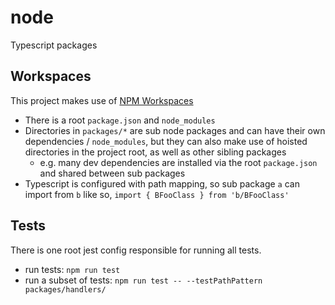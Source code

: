 # node

Typescript packages

## Workspaces

This project makes use of [NPM Workspaces](https://docs.npmjs.com/cli/v8/using-npm/workspaces)

* There is a root `package.json` and `node_modules`
* Directories in `packages/*` are sub node packages and can have their own dependencies / `node_modules`, but they can also make use of hoisted directories in the project root, as well as other sibling packages
    * e.g. many dev dependencies are installed via the root `package.json` and shared between sub packages
* Typescript is configured with path mapping, so sub package `a` can import from `b` like so, `import { BFooClass } from 'b/BFooClass'`

## Tests

There is one root jest config responsible for running all tests.

* run tests: `npm run test`
* run a subset of tests: `npm run test -- --testPathPattern packages/handlers/`
